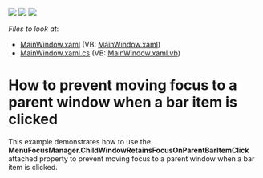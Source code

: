 <!-- default badges list -->
![](https://img.shields.io/endpoint?url=https://codecentral.devexpress.com/api/v1/VersionRange/128643762/21.1.5%2B)
[![](https://img.shields.io/badge/Open_in_DevExpress_Support_Center-FF7200?style=flat-square&logo=DevExpress&logoColor=white)](https://supportcenter.devexpress.com/ticket/details/E3975)
[![](https://img.shields.io/badge/📖_How_to_use_DevExpress_Examples-e9f6fc?style=flat-square)](https://docs.devexpress.com/GeneralInformation/403183)
<!-- default badges end -->
<!-- default file list -->
*Files to look at*:

* [MainWindow.xaml](./CS/MainWindow.xaml) (VB: [MainWindow.xaml](./VB/MainWindow.xaml))
* [MainWindow.xaml.cs](./CS/MainWindow.xaml.cs) (VB: [MainWindow.xaml.vb](./VB/MainWindow.xaml.vb))
<!-- default file list end -->
# How to prevent moving focus to a parent window when a bar item is clicked


<p>This example demonstrates how to use the <strong>MenuFocusManager.</strong><strong>ChildWindowRetainsFocusOnParentBarItemClick</strong> attached property to prevent moving focus to a parent window when a bar item is clicked.</p>

<br/>


